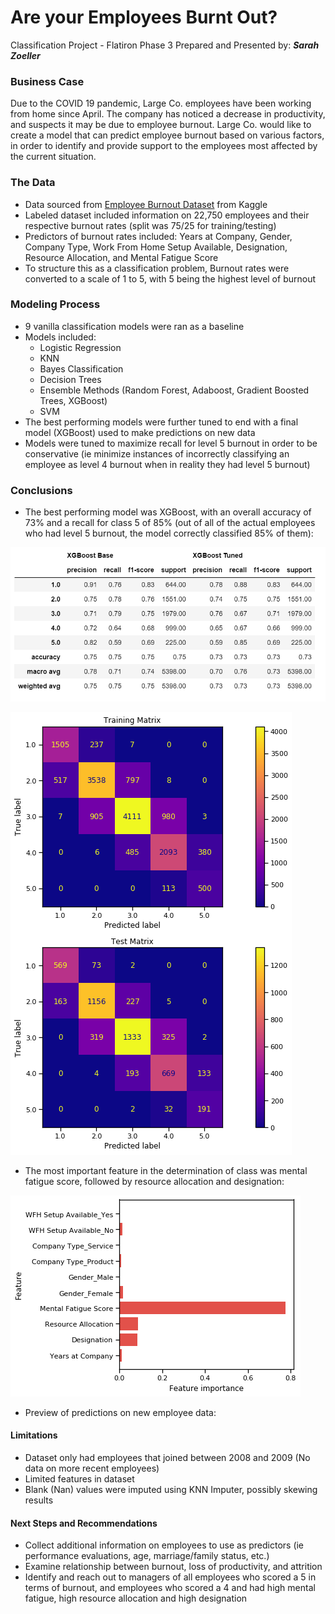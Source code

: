 # Are your Employees Burnt Out?

Classification Project - Flatiron Phase 3
Prepared and Presented by:  **_Sarah Zoeller_**

### Business Case   
Due to the COVID 19 pandemic, Large Co. employees have been working from home since April. The company has noticed a decrease in productivity, and suspects it may be due to employee burnout. Large Co. would like to create a model that can predict employee burnout based on various factors, in order to identify and provide support to the employees most affected by the current situation. 

### The Data
- Data sourced from [Employee Burnout Dataset](https://www.kaggle.com/blurredmachine/are-your-employees-burning-out) from Kaggle
- Labeled dataset included information on 22,750 employees and their respective burnout rates (split was 75/25 for training/testing)
- Predictors of burnout rates included: Years at Company, Gender, Company Type, Work From Home Setup Available, Designation, Resource Allocation, and Mental Fatigue Score
- To structure this as a classification problem, Burnout rates were converted to a scale of 1 to 5, with 5 being the highest level of burnout

### Modeling Process
- 9 vanilla classification models were ran as a baseline
- Models included:
  - Logistic Regression
  - KNN
  - Bayes Classification
  - Decision Trees
  - Ensemble Methods (Random Forest, Adaboost, Gradient Boosted Trees, XGBoost)
  - SVM
- The best performing models were further tuned to end with a final model (XGBoost) used to make predictions on new data
- Models were tuned to maximize recall for level 5 burnout in order to be conservative (ie minimize instances of incorrectly classifying an employee as level 4 burnout when in reality they had level 5 burnout)

### Conclusions
- The best performing model was XGBoost, with an overall accuracy of 73% and a recall for class 5 of 85% (out of all of the actual employees who had level 5 burnout, the model correctly classified 85% of them):

![Model Comparison](https://github.com/swzoeller/Employee-Burnout-Classification-Project/blob/main/images/model_compare.PNG "Model Comparison")

![Matrices](https://github.com/swzoeller/Employee-Burnout-Classification-Project/blob/main/images/matrices_xg.png "Matrices")

- The most important feature in the determination of class was mental fatigue score, followed by resource allocation and designation:

![Feature Importances](https://github.com/swzoeller/Employee-Burnout-Classification-Project/blob/main/images/feature_importances_xg.png "Feature Importances")

- Preview of predictions on new employee data:

#### Limitations
- Dataset only had employees that joined between 2008 and 2009 (No data on more recent employees)
- Limited features in dataset
- Blank (Nan) values were imputed using KNN Imputer, possibly skewing results

#### Next Steps and Recommendations
- Collect additional information on employees to use as predictors  (ie performance evaluations, age, marriage/family status, etc.)
- Examine relationship between burnout, loss of productivity, and attrition
- Identify and reach out to managers of all employees who scored a 5 in terms of burnout, and employees who scored a 4 and had high mental fatigue, high resource allocation and high designation




